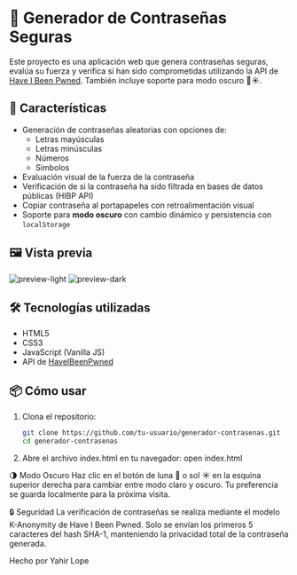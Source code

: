 # 🔐 Generador de Contraseñas Seguras

Este proyecto es una aplicación web que genera contraseñas seguras, evalúa su fuerza y verifica si han sido comprometidas utilizando la API de [Have I Been Pwned](https://haveibeenpwned.com/). También incluye soporte para modo oscuro 🌙☀️.

## 🚀 Características

- Generación de contraseñas aleatorias con opciones de:
  - Letras mayúsculas
  - Letras minúsculas
  - Números
  - Símbolos
- Evaluación visual de la fuerza de la contraseña
- Verificación de si la contraseña ha sido filtrada en bases de datos públicas (HIBP API)
- Copiar contraseña al portapapeles con retroalimentación visual
- Soporte para **modo oscuro** con cambio dinámico y persistencia con `localStorage`

## 🖼️ Vista previa

![preview-light](./preview-light.png)
![preview-dark](./preview-dark.png)

## 🛠️ Tecnologías utilizadas

- HTML5
- CSS3
- JavaScript (Vanilla JS)
- API de [HaveIBeenPwned](https://haveibeenpwned.com/API/v3#SearchingPwnedPasswordsByRange)

## 📦 Cómo usar

1. Clona el repositorio:
   ```bash
   git clone https://github.com/tu-usuario/generador-contrasenas.git
   cd generador-contrasenas

2. Abre el archivo index.html en tu navegador:
    open index.html

🌗 Modo Oscuro
Haz clic en el botón de luna 🌙 o sol ☀️ en la esquina superior derecha para cambiar entre modo claro y oscuro. Tu preferencia se guarda localmente para la próxima visita.

🔒 Seguridad
La verificación de contraseñas se realiza mediante el modelo K-Anonymity de Have I Been Pwned. Solo se envían los primeros 5 caracteres del hash SHA-1, manteniendo la privacidad total de la contraseña generada.

Hecho por Yahir Lope